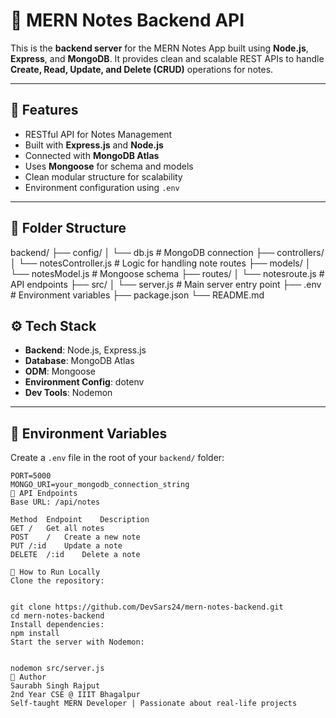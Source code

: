 # 📝 MERN Notes Backend API

This is the **backend server** for the MERN Notes App built using **Node.js**, **Express**, and **MongoDB**. It provides clean and scalable REST APIs to handle **Create, Read, Update, and Delete (CRUD)** operations for notes.

---

## 🚀 Features

- RESTful API for Notes Management
- Built with **Express.js** and **Node.js**
- Connected with **MongoDB Atlas**
- Uses **Mongoose** for schema and models
- Clean modular structure for scalability
- Environment configuration using `.env`

---

## 📁 Folder Structure
backend/
├── config/
│   └── db.js               # MongoDB connection
├── controllers/
│   └── notesController.js  # Logic for handling note routes
├── models/
│   └── notesModel.js       # Mongoose schema
├── routes/
│   └── notesroute.js       # API endpoints
├── src/
│   └── server.js           # Main server entry point
├── .env                    # Environment variables
├── package.json
└── README.md


## ⚙️ Tech Stack

- **Backend**: Node.js, Express.js
- **Database**: MongoDB Atlas
- **ODM**: Mongoose
- **Environment Config**: dotenv
- **Dev Tools**: Nodemon

---

## 🔐 Environment Variables

Create a `.env` file in the root of your `backend/` folder:

```env
PORT=5000
MONGO_URI=your_mongodb_connection_string
🚦 API Endpoints
Base URL: /api/notes

Method	Endpoint	Description
GET	/	Get all notes
POST	/	Create a new note
PUT	/:id	Update a note
DELETE	/:id	Delete a note

🧪 How to Run Locally
Clone the repository:


git clone https://github.com/DevSars24/mern-notes-backend.git
cd mern-notes-backend
Install dependencies:
npm install
Start the server with Nodemon:


nodemon src/server.js
🧠 Author
Saurabh Singh Rajput
2nd Year CSE @ IIIT Bhagalpur
Self-taught MERN Developer | Passionate about real-life projects

